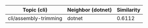 | Topic (cli) | Neighbor (dotnet) | Similarity |
|-------------|-------------------|------------|
| cli/assembly-trimming | dotnet | 0.6112 |
